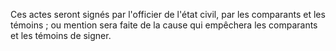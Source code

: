   
 Ces actes seront signés par l'officier de l'état civil, par les comparants et les témoins ; ou mention sera faite de la cause qui empêchera les comparants et les témoins de signer.  

  
